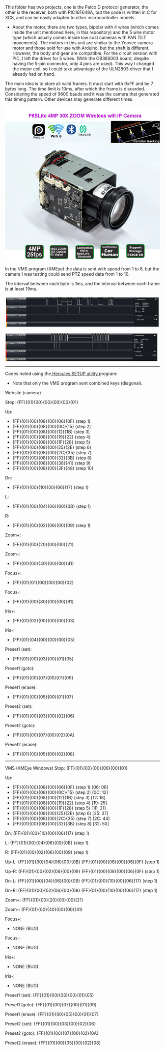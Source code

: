 This folder has two projects, one is the Pelco D protocol generator, the other is the receiver, both with PIC16F648A, but the code is written in C for XC8, and can be easily adapted to other microcontroller models.

- About the motor, there are two types, bipolar with 4 wires (which comes inside the unit mentioned here, in this repository) and the 5 wire motor type (which usually comes inside low cost cameras with PAN TILT movements). The motors in this unit are similar to the Yoosee camera motor and those sold for use with Arduino, but the shaft is different. However, the body and gear are compatible. For the circuit version with PIC, I left the driver for 5 wires. (With the OB38S003 board, despite having the 5-pin connector, only 4 pins are used). This way I changed the motor coil, so I could take advantage of the ULN2803 driver that I already had on hand.

The main idea is to store all valid frames. It must start with 0xFF and be 7 bytes long. The time limit is 10ms, after which the frame is discarded. Considering the speed of 9600 bauds and it was the camera that generated this timing pattern. Other devices may generate different times.

![img](https://raw.githubusercontent.com/rtek1000/OB38S003-PANTILT-UNIT-FOR-CAMERA/refs/heads/main/Img/1.png)

In the VMS program (XMEye) the data is sent with speed from 1 to 8, but the camera I was testing could send PTZ speed data from 1 to 10.

The interval between each byte is 1ms, and the interval between each frame is at least 19ms.

![img](https://raw.githubusercontent.com/rtek1000/OB38S003-PANTILT-UNIT-FOR-CAMERA/refs/heads/main/Img/Space_1ms.png)

![img](https://raw.githubusercontent.com/rtek1000/OB38S003-PANTILT-UNIT-FOR-CAMERA/refs/heads/main/Img/Space_19ms.png)


-----

Codes noted using the[ Hercules SETUP utility ](https://www.hw-group.com/software/hercules-setup-utility)program:

- Note that only the VMS program sent combined keys (diagonal).

Website (camera)

Stop:
{FF}{01}{00}{00}{00}{00}{01}

Up:
- {FF}{01}{00}{08}{00}{06}{0F} (step 1)
- {FF}{01}{00}{08}{00}{0C}{15} (step 2)
- {FF}{01}{00}{08}{00}{12}{1B} (step 3)
- {FF}{01}{00}{08}{00}{19}{22} (step 4)
- {FF}{01}{00}{08}{00}{1F}{28} (step 5)
- {FF}{01}{00}{08}{00}{25}{2E} (step 6)
- {FF}{01}{00}{08}{00}{2C}{35} (step 7)
- {FF}{01}{00}{08}{00}{32}{3B} (step 8)
- {FF}{01}{00}{08}{00}{38}{41} (step 9)
- {FF}{01}{00}{08}{00}{3F}{48} (step 10)

Dn:
- {FF}{01}{00}{10}{00}{06}{17} (step 1)

L:
- {FF}{01}{00}{04}{06}{00}{0B} (step 1)

R:
- {FF}{01}{00}{02}{06}{00}{09} (step 1)

Zoom+:
- {FF}{01}{00}{20}{00}{00}{21}

Zoom-:
- {FF}{01}{00}{40}{00}{00}{41}

Focus+:
- {FF}{01}{01}{00}{00}{00}{02}

Focus-:
- {FF}{01}{00}{80}{00}{00}{81}

Iris+:
- {FF}{01}{02}{00}{00}{00}{03}

Iris-:
- {FF}{01}{04}{00}{00}{00}{05}

Preset1 (set):
- {FF}{01}{00}{03}{00}{01}{05}

Preset1 (goto):
- {FF}{01}{00}{07}{00}{01}{09}

Preset1 (erase):
- {FF}{01}{00}{05}{00}{01}{07}

Preset2 (set):
- {FF}{01}{00}{03}{00}{02}{06}

Preset2 (goto):
- {FF}{01}{00}{07}{00}{02}{0A}

Preset2 (erase):
- {FF}{01}{00}{05}{00}{02}{08}

-----

VMS (XMEye Windows)
Stop:
{FF}{01}{00}{00}{00}{00}{01}

Up:
- {FF}{01}{00}{08}{00}{06}{0F} (step 1) [06: 06]
- {FF}{01}{00}{08}{00}{0C}{15} (step 2) [0C: 12]
- {FF}{01}{00}{08}{00}{12}{1B} (step 3) [12: 18]
- {FF}{01}{00}{08}{00}{19}{22} (step 4) [19: 25]
- {FF}{01}{00}{08}{00}{1F}{28} (step 5) [1F: 31]
- {FF}{01}{00}{08}{00}{25}{2E} (step 6) [25: 37]
- {FF}{01}{00}{08}{00}{2C}{35} (step 7) [2C: 44]
- {FF}{01}{00}{08}{00}{32}{3B} (step 8) [32: 50]

Dn:
{FF}{01}{00}{10}{00}{06}{17} (step 1)

L:
{FF}{01}{00}{04}{06}{00}{0B} (step 1)

R:
{FF}{01}{00}{02}{06}{00}{09} (step 1)

Up-L:
{FF}{01}{00}{04}{06}{00}{0B}   {FF}{01}{00}{08}{00}{06}{0F} (step 1)

Up-R:
{FF}{01}{00}{02}{06}{00}{09}   {FF}{01}{00}{08}{00}{06}{0F} (step 1)

Dn-L:
{FF}{01}{00}{04}{06}{00}{0B}   {FF}{01}{00}{10}{00}{06}{17} (step 1)

Dn-R:
{FF}{01}{00}{02}{06}{00}{09}   {FF}{01}{00}{10}{00}{06}{17} (step 1)

Zoom+:
{FF}{01}{00}{20}{00}{00}{21}

Zoom-:
{FF}{01}{00}{40}{00}{00}{41}

Focus+:
- NONE (BUG)

Focus-:
- NONE (BUG)

Iris+:
- NONE (BUG)

Iris-:
- NONE (BUG)

Preset1 (set):
{FF}{01}{00}{03}{00}{01}{05}

Preset1 (goto):
{FF}{01}{00}{07}{00}{01}{09}

Preset1 (erase):
{FF}{01}{00}{05}{00}{01}{07}

Preset2 (set):
{FF}{01}{00}{03}{00}{02}{06}

Preset2 (goto):
{FF}{01}{00}{07}{00}{02}{0A}

Preset2 (erase):
{FF}{01}{00}{05}{00}{02}{08}
